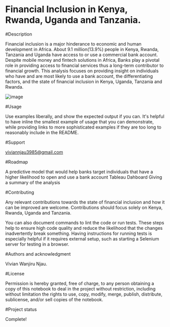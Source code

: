 # Financial Inclusion in Kenya, Rwanda, Uganda and Tanzania.

#Description

Financial inclusion is a major hinderance to economic and human development in Africa. About 9.1 million(13.9%) people in Kenya, Rwanda, Tanzania and Uganda have access to or use a commercial bank account. Despite mobile money and fintech solutions in Africa, Banks play a pivotal role in providing access to financial services thus a long-term contributor to financial growth. This analysis focuses on providing insight on individuals who have and are most likely to use a bank account, the differentiating factors,  and the state of financial inclusion in Kenya, Uganda, Tanzania and Rwanda.

![image](https://user-images.githubusercontent.com/56575615/70389888-7b447080-19d6-11ea-9186-811e6ce3e592.png)

#Usage

Use examples liberally, and show the expected output if you can. It's helpful to have inline the smallest example of usage that you can demonstrate, while providing links to more sophisticated examples if they are too long to reasonably include in the README.

#Support

viviannjau3985@gmail.com

#Roadmap

A predictive model that would help banks target individuals that have a higher likelihood to open and use a bank account
Tableau Dahboard Giving a summary of the analysis


#Contributing

Any relevant contributions towards the state of financial inclusion and how it can be improved are welcome. Contributions should focus solely on Kenya, Rwanda, Uganda and Tanzania.

You can also document commands to lint the code or run tests. These steps help to ensure high code quality and reduce the likelihood that the changes inadvertently break something. Having instructions for running tests is especially helpful if it requires external setup, such as starting a Selenium server for testing in a browser.

#Authors and acknowledgment

Vivian Wanjiru Njau.

#License

Permission is hereby granted, free of charge, to any person obtaining a copy of this notebook to deal in the project without 
restriction, including without limitation the rights to use, copy, modify, merge, publish, distribute, sublicense, and/or sell
copies of the notebook.

#Project status

Complete!
